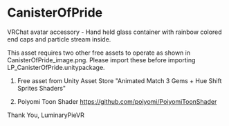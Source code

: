 # CanisterOfPride
VRChat avatar accessory - Hand held glass container with rainbow colored end caps and particle stream inside.

This asset requires two other free assets to operate as shown in CanisterOfPride_image.png.
Please import these before importing LP_CanisterOfPride.unitypackage.

1) Free asset from Unity Asset Store
    "Animated Match 3 Gems + Hue Shift Sprites Shaders"

2) Poiyomi Toon Shader
    https://github.com/poiyomi/PoiyomiToonShader

Thank You,
LuminaryPieVR


